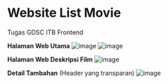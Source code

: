 # Website List Movie
Tugas GDSC ITB Frontend

**Halaman Web Utama**
![image](https://user-images.githubusercontent.com/80022868/139521890-c7300ffa-a8ca-49d2-bfb2-e66319c10df1.png)
![image](https://user-images.githubusercontent.com/80022868/139521894-7566c60f-ac61-4a80-ad9d-75c430c0bec7.png)

**Halaman Web Deskripsi Film**
![image](https://user-images.githubusercontent.com/80022868/139521932-a14e740a-34c5-46b7-8028-6ad5fbdd1219.png)

**Detail Tambahan**
(Header yang transparan)
![image](https://user-images.githubusercontent.com/80022868/139521913-6bd0339d-80ed-42c0-bf16-69ac373e681d.png)

